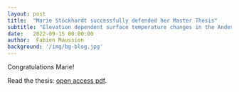 ```yaml
---
layout: post
title:  "Marie Stöckhardt successfully defended her Master Thesis"
subtitle: "Elevation dependent surface temperature changes in the Andes"
date:   2022-09-15 00:00:00
author:  Fabien Maussion
background: '/img/bg-blog.jpg'
---
```


Congratulations Marie!

Read the thesis: [open access pdf](/img/MA_Stoeckhardt.pdf).
